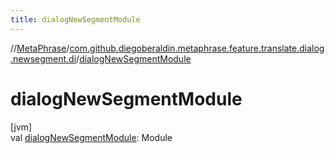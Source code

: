 ```yaml
---
title: dialogNewSegmentModule
---
```

//[MetaPhrase](../../index.html)/[com.github.diegoberaldin.metaphrase.feature.translate.dialog.newsegment.di](index.html)/[dialogNewSegmentModule](dialog-new-segment-module.html)



# dialogNewSegmentModule



[jvm]\
val [dialogNewSegmentModule](dialog-new-segment-module.html): Module




